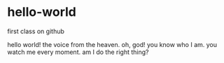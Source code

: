 # hello-world
first class on github

hello world!
the voice from the heaven.
oh, god! you know who I am. 
you watch me every moment. 
am I do the right thing? 
